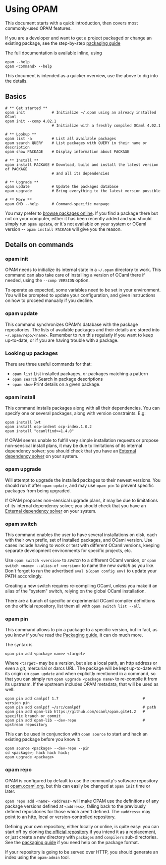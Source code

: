 # Using OPAM

This document starts with a quick introduction, then covers most commonly-used
OPAM features.

If you are a developer and want to get a project packaged or change an existing
package, see the step-by-step [packaging guide](Packaging.html)

The full documentation is available inline, using

```
opam --help
opam <command> --help
```

This document is intended as a quicker overview, use the above to dig into the
details.

## Basics

```
# ** Get started **
opam init            # Initialize ~/.opam using an already installed OCaml
opam init --comp 4.02.1
                     # Initialize with a freshly compiled OCaml 4.02.1

# ** Lookup **
opam list -a         # List all available packages
opam search QUERY    # List packages with QUERY in their name or description
opam show PACKAGE    # Display information about PACKAGE

# ** Install **
opam install PACKAGE # Download, build and install the latest version of PACKAGE
                     # and all its dependencies

# ** Upgrade **
opam update          # Update the packages database
opam upgrade         # Bring everything to the latest version possible

# ** More **
opam CMD --help      # Command-specific manpage
```

You may prefer to [browse packages online](https://opam.ocaml.org/packages). If
you find a package there but not on your computer, either it has been recently
added and you should simply run `opam update`, or it's not available on your
system or OCaml version -- `opam install PACKAGE` will give you the reason.

## Details on commands

### opam init

OPAM needs to initialize its internal state in a `~/.opam` directory to work.
This command can also take care of installing a version of OCaml there if
needed, using the `--comp VERSION` option.

To operate as expected, some variables need to be set in your environment. You
will be prompted to update your configuration, and given instructions on how
to proceed manually if you decline.

### opam update

This command synchronizes OPAM's database with the package repositories. The
lists of available packages and their details are stored into
`~/.opam/repo/<name>`. Remember to run this regularly if you want to keep
up-to-date, or if you are having trouble with a package.

### Looking up packages

There are three useful commands for that:
* `opam list` List installed packages, or packages matching a pattern
* `opam search` Search in package descriptions
* `opam show` Print details on a given package.

### opam install

This command installs packages along with all their dependencies. You can
specify one or several packages, along with version constraints. E.g:

```
opam install lwt
opam install ocp-indent ocp-index.1.0.2
opam install "ocamlfind>=1.4.0"
```

If OPAM seems unable to fulfill very simple installation requests or
propose non-sensical install plans, it may be due to limitations of
its internal dependency solver; you should check that you have an
[External dependency solver](Install.html#Externalsolvers) on your
system.

### opam upgrade

Will attempt to upgrade the installed packages to their newest versions. You
should run it after `opam update`, and may use `opam pin` to prevent specific
packages from being upgraded.

If OPAM proposes non-sensical upgrade plans, it may be due to
limitations of its internal dependency solver; you should check that
you have an [External dependency solver](Install.html#Externalsolvers)
on your system.

### opam switch

This command enables the user to have several installations on disk, each with
their own prefix, set of installed packages, and OCaml version. Use cases
include having to work or test with different OCaml versions, keeping separate
development environments for specific projects, etc.

Use `opam switch <version>` to _switch_ to a different OCaml version, or `opam
switch <name> --alias-of <version>` to name the new _switch_ as you like. Don't
forget to run the advertised `eval $(opam config env)` to update your PATH
accordingly.

Creating a new switch requires re-compiling OCaml, unless you make it an alias
of the "system" switch, relying on the global OCaml installation.

There are a bunch of specific or experimental OCaml compiler definitions on the
official repository, list them all with `opam switch list --all`.

### opam pin

This command allows to pin a package to a specific version, but in fact, as you
know if you've read the [Packaging guide](Packaging.html), it can do much more.

The syntax is

```
opam pin add <package name> <target>
```

Where `<target>` may be a version, but also a local path, an http address or
even a git, mercurial or darcs URL. The package will be kept up-to-date with its
origin on `opam update` and when explicitly mentioned in a command, so that
you can simply run `opam upgrade <package name>` to re-compile it from its
upstream. If the upstream includes OPAM metadata, that will be used as well.

```
opam pin add camlpdf 1.7                                      # version pin
opam pin add camlpdf ~/src/camlpdf                            # path
opam pin add opam-lib https://github.com/ocaml/opam.git#1.2   # specific branch or commit
opam pin add opam-lib --dev-repo                              # upstream repository
```

This can be used in conjunction with `opam source` to start and hack an existing
package before you know it:

```
opam source <package> --dev-repo --pin
cd <package>; hack hack hack;
opam upgrade <package>
```

### opam repo

OPAM is configured by default to use the community's software repository at
[opam.ocaml.org](https://opam.ocaml.org), but this can easily be
changed at `opam init` time or later.

`opam repo add <name> <address>` will make OPAM use the definitions of any
package versions defined at `<address>`, falling back to the previously defined
repositories for those which aren't defined. The `<address>` may point to an
http, local or version-controlled repository.

Defining your own repository, either locally or online, is quite easy: you can
start off by cloning [the official
repository](https://github.com/ocaml/opam-repository) if you intend it as a
replacement, or just create a new directory with `packages` and `compilers`
sub-directories. See the [packaging guide](Packaging.html) if you need help on
the package format.

If your repository is going to be served over HTTP, you should generate an index
using the `opam-admin` tool.
